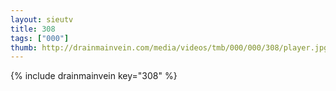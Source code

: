 ```yaml
--- 
layout: sieutv
title: 308
tags: ["000"]
thumb: http://drainmainvein.com/media/videos/tmb/000/000/308/player.jpg
---
```

{% include drainmainvein key="308" %} 

